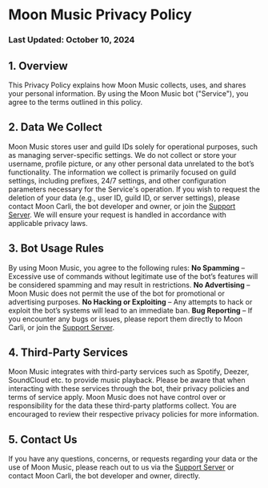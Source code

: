 # Moon Music Privacy Policy
### Last Updated: October 10, 2024

## 1. Overview
This Privacy Policy explains how Moon Music collects, uses, and shares your personal information. By using the Moon Music bot ("Service"), you agree to the terms outlined in this policy.

## 2. Data We Collect
Moon Music stores user and guild IDs solely for operational purposes, such as managing server-specific settings. We do not collect or store your username, profile picture, or any other personal data unrelated to the bot’s functionality. The information we collect is primarily focused on guild settings, including prefixes, 24/7 settings, and other configuration parameters necessary for the Service's operation. If you wish to request the deletion of your data (e.g., user ID, guild ID, or server settings), please contact Moon Carli, the bot developer and owner, or join the [Support Server](https://discord.gg/wqTgHeJ4Ku). We will ensure your request is handled in accordance with applicable privacy laws.

## 3. Bot Usage Rules
By using Moon Music, you agree to the following rules: **No Spamming** – Excessive use of commands without legitimate use of the bot’s features will be considered spamming and may result in restrictions. **No Advertising** – Moon Music does not permit the use of the bot for promotional or advertising purposes. **No Hacking or Exploiting** – Any attempts to hack or exploit the bot’s systems will lead to an immediate ban. **Bug Reporting** – If you encounter any bugs or issues, please report them directly to Moon Carli, or join the [Support Server](https://discord.gg/wqTgHeJ4Ku).

## 4. Third-Party Services
Moon Music integrates with third-party services such as Spotify, Deezer, SoundCloud etc. to provide music playback. Please be aware that when interacting with these services through the bot, their privacy policies and terms of service apply. Moon Music does not have control over or responsibility for the data these third-party platforms collect. You are encouraged to review their respective privacy policies for more information.

## 5. Contact Us
If you have any questions, concerns, or requests regarding your data or the use of Moon Music, please reach out to us via the [Support Server](https://discord.gg/wqTgHeJ4Ku) or contact Moon Carli, the bot developer and owner, directly.
